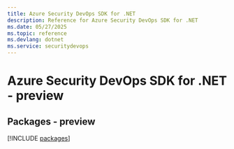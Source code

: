 ```yaml
---
title: Azure Security DevOps SDK for .NET
description: Reference for Azure Security DevOps SDK for .NET
ms.date: 05/27/2025
ms.topic: reference
ms.devlang: dotnet
ms.service: securitydevops
---
```

# Azure Security DevOps SDK for .NET - preview
## Packages - preview
[!INCLUDE [packages](security-devops-index.md)]